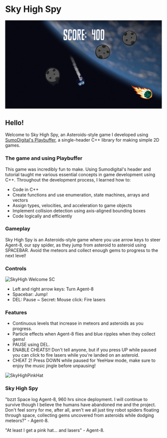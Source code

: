 # Sky High Spy

![Screenshot1](https://github.com/AdiPun/Sky-High-Spy/blob/master/SkyHighSC.png)

## Hello!

Welcome to Sky High Spy, an Asteroids-style game I developed using [SumoDigital's Playbuffer](https://github.com/sumo-digital-academy/playbuffer), a single-header C++ library for making simple 2D games.

### The game and using Playbuffer

This game was incredibly fun to make. Using Sumodigital's header and tutorial taught me various essential concepts in game development using C++. Throughout the development process, I learned how to:

- Code in C++
- Create functions and use enumeration, state machines, arrays and vectors
- Assign types, velocities, and acceleration to game objects
- Implement collision detection using axis-aligned bounding boxes
- Code logically and efficiently

### Gameplay

Sky High Spy is an Asteroids-style game where you use arrow keys to steer Agent-8, our spy spider, as they jump from asteroid to asteroid using SPACEBAR. Avoid the meteors and collect enough gems to progress to the next level!

 ### Controls
 
![SkyHigh Welcome SC](https://github.com/AdiPun/Sky-High-Spy/assets/119054941/39d3de35-c36c-4fed-bd77-9532bf097c8f)

- Left and right arrow keys: Turn Agent-8
- Spacebar: Jump!
- DEL: Pause
~ Secret: Mouse click: Fire lasers

### Features

- Continuous levels that increase in meteors and asteroids as you progress.
- Particle effects when Agent-8 flies and blue ripples when they collect gems!
- PAUSE using DEL.
- ENABLE CHEATS!! Don't tell anyone, but if you press UP while paused you can click to fire lasers while you're landed on an asteroid.
- CHEAT 2! Press DOWN while paused for YeeHaw mode, make sure to enjoy the music jingle before unpausing!

![SkyHighPinkHat](https://github.com/AdiPun/Sky-High-Spy/assets/119054941/59de4c1c-a467-4962-a1b3-b74eb38b73c5)

### Sky High Spy
"bzzt Space log Agent-8, 960 hrs since deployment. I will continue to survive though I believe the humans have abandoned me and the project. Don't feel sorry for me, after all, aren't we all just tiny robot spiders floating through space, collecting gems uncovered from asteroids while dodging meteors?" - Agent-8.


"At least I get a pink hat... and lasers" - Agent-8.
